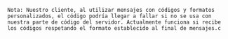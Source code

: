 ```Nota: Nuestro cliente, al utilizar mensajes con códigos y formatos personalizados, el código podría llegar a fallar si no se usa con nuestra parte de código del servidor. Actualmente funciona si recibe los códigos respetando el formato establecido al final de mensajes.c```
